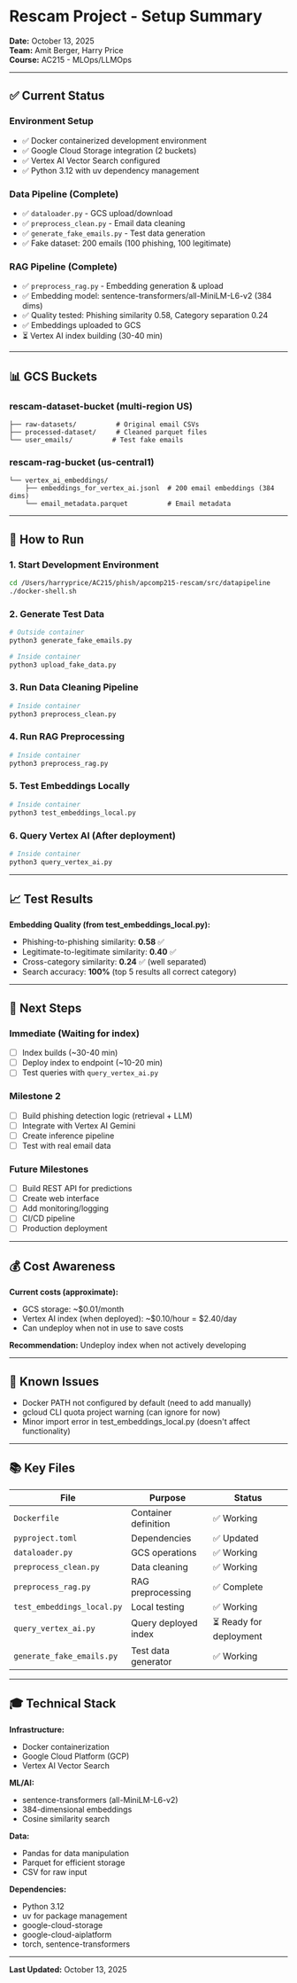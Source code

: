 # Rescam Project - Setup Summary

**Date:** October 13, 2025  
**Team:** Amit Berger, Harry Price  
**Course:** AC215 - MLOps/LLMOps

---

## ✅ Current Status

### **Environment Setup**
- ✅ Docker containerized development environment
- ✅ Google Cloud Storage integration (2 buckets)
- ✅ Vertex AI Vector Search configured
- ✅ Python 3.12 with uv dependency management

### **Data Pipeline (Complete)**
- ✅ `dataloader.py` - GCS upload/download
- ✅ `preprocess_clean.py` - Email data cleaning
- ✅ `generate_fake_emails.py` - Test data generation
- ✅ Fake dataset: 200 emails (100 phishing, 100 legitimate)

### **RAG Pipeline (Complete)**
- ✅ `preprocess_rag.py` - Embedding generation & upload
- ✅ Embedding model: sentence-transformers/all-MiniLM-L6-v2 (384 dims)
- ✅ Quality tested: Phishing similarity 0.58, Category separation 0.24
- ✅ Embeddings uploaded to GCS
- ⏳ Vertex AI index building (30-40 min)

---

## 📊 GCS Buckets

### **rescam-dataset-bucket** (multi-region US)
```
├── raw-datasets/          # Original email CSVs
├── processed-dataset/     # Cleaned parquet files
└── user_emails/          # Test fake emails
```

### **rescam-rag-bucket** (us-central1)
```
└── vertex_ai_embeddings/
    ├── embeddings_for_vertex_ai.jsonl  # 200 email embeddings (384 dims)
    └── email_metadata.parquet          # Email metadata
```

---

## 🔧 How to Run

### **1. Start Development Environment**
```bash
cd /Users/harryprice/AC215/phish/apcomp215-rescam/src/datapipeline
./docker-shell.sh
```

### **2. Generate Test Data**
```bash
# Outside container
python3 generate_fake_emails.py

# Inside container
python3 upload_fake_data.py
```

### **3. Run Data Cleaning Pipeline**
```bash
# Inside container
python3 preprocess_clean.py
```

### **4. Run RAG Preprocessing**
```bash
# Inside container
python3 preprocess_rag.py
```

### **5. Test Embeddings Locally**
```bash
# Inside container
python3 test_embeddings_local.py
```

### **6. Query Vertex AI (After deployment)**
```bash
# Inside container
python3 query_vertex_ai.py
```

---

## 📈 Test Results

**Embedding Quality (from test_embeddings_local.py):**
- Phishing-to-phishing similarity: **0.58** ✅
- Legitimate-to-legitimate similarity: **0.40** ✅  
- Cross-category similarity: **0.24** ✅ (well separated)
- Search accuracy: **100%** (top 5 results all correct category)

---

## 🚀 Next Steps

### **Immediate (Waiting for index)**
- [ ] Index builds (~30-40 min)
- [ ] Deploy index to endpoint (~10-20 min)
- [ ] Test queries with `query_vertex_ai.py`

### **Milestone 2**
- [ ] Build phishing detection logic (retrieval + LLM)
- [ ] Integrate with Vertex AI Gemini
- [ ] Create inference pipeline
- [ ] Test with real email data

### **Future Milestones**
- [ ] Build REST API for predictions
- [ ] Create web interface
- [ ] Add monitoring/logging
- [ ] CI/CD pipeline
- [ ] Production deployment

---

## 💰 Cost Awareness

**Current costs (approximate):**
- GCS storage: ~$0.01/month
- Vertex AI index (when deployed): ~$0.10/hour = $2.40/day
- Can undeploy when not in use to save costs

**Recommendation:** Undeploy index when not actively developing

---

## 🐛 Known Issues

- Docker PATH not configured by default (need to add manually)
- gcloud CLI quota project warning (can ignore for now)
- Minor import error in test_embeddings_local.py (doesn't affect functionality)

---

## 📚 Key Files

| File | Purpose | Status |
|------|---------|--------|
| `Dockerfile` | Container definition | ✅ Working |
| `pyproject.toml` | Dependencies | ✅ Updated |
| `dataloader.py` | GCS operations | ✅ Working |
| `preprocess_clean.py` | Data cleaning | ✅ Working |
| `preprocess_rag.py` | RAG preprocessing | ✅ Complete |
| `test_embeddings_local.py` | Local testing | ✅ Working |
| `query_vertex_ai.py` | Query deployed index | ⏳ Ready for deployment |
| `generate_fake_emails.py` | Test data generator | ✅ Working |

---

## 🎓 Technical Stack

**Infrastructure:**
- Docker containerization
- Google Cloud Platform (GCP)
- Vertex AI Vector Search

**ML/AI:**
- sentence-transformers (all-MiniLM-L6-v2)
- 384-dimensional embeddings
- Cosine similarity search

**Data:**
- Pandas for data manipulation
- Parquet for efficient storage
- CSV for raw input

**Dependencies:**
- Python 3.12
- uv for package management
- google-cloud-storage
- google-cloud-aiplatform
- torch, sentence-transformers

---

**Last Updated:** October 13, 2025

